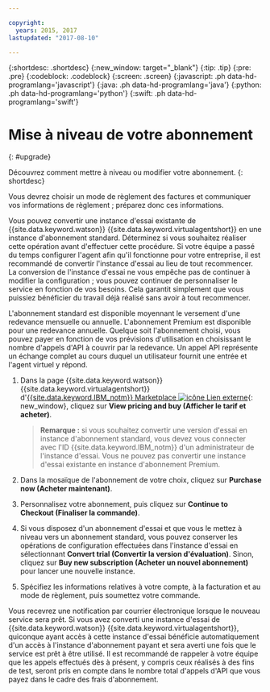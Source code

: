 ```yaml
---

copyright:
  years: 2015, 2017
lastupdated: "2017-08-10"

---
```


{:shortdesc: .shortdesc}
{:new_window: target="_blank"}
{:tip: .tip}
{:pre: .pre}
{:codeblock: .codeblock}
{:screen: .screen}
{:javascript: .ph data-hd-programlang='javascript'}
{:java: .ph data-hd-programlang='java'}
{:python: .ph data-hd-programlang='python'}
{:swift: .ph data-hd-programlang='swift'}

# Mise à niveau de votre abonnement 
{: #upgrade}

Découvrez comment mettre à niveau ou modifier votre abonnement.
{: shortdesc}

Vous devrez choisir un mode de règlement des factures et communiquer vos informations de règlement ; préparez donc ces informations.

Vous pouvez convertir une instance d'essai existante de {{site.data.keyword.watson}} {{site.data.keyword.virtualagentshort}} en une instance d'abonnement standard. Déterminez si vous souhaitez réaliser cette opération avant d'effectuer cette procédure. Si votre équipe a passé du temps configurer l'agent afin qu'il fonctionne pour votre entreprise, il est recommandé de convertir l'instance d'essai au lieu de tout recommencer. La conversion de l'instance d'essai ne vous empêche pas de continuer à modifier la configuration ; vous pouvez continuer de personnaliser le service en fonction de vos besoins. Cela garantit simplement que vous puissiez bénéficier du travail déjà réalisé sans avoir à tout recommencer.

L'abonnement standard est disponible moyennant le versement d'une redevance mensuelle ou annuelle. L'abonnement Premium est disponible pour une redevance annuelle. Quelque soit l'abonnement choisi, vous pouvez payer en fonction de vos prévisions d'utilisation en choisissant le nombre d'appels d'API à couvrir par la redevance. Un appel API représente un échange complet au cours duquel un utilisateur fournit une entrée et l'agent virtuel y répond.

1.  Dans la page {{site.data.keyword.watson}} {{site.data.keyword.virtualagentshort}} d'[{{site.data.keyword.IBM_notm}} Marketplace ![icône Lien externe](../../icons/launch-glyph.svg "icône Lien externe")](https://www.ibm.com/marketplace/cloud/cognitive-customer-engagement/ "icône Lien externe"){: new_window}, cliquez sur **View pricing and buy (Afficher le tarif et acheter)**.

    > **Remarque :** si vous souhaitez convertir une version d'essai en instance d'abonnement standard, vous devez vous connecter avec l'ID {{site.data.keyword.IBM_notm}} d'un administrateur de l'instance d'essai. Vous ne pouvez pas convertir une instance d'essai existante en instance d'abonnement Premium.

1.  Dans la mosaïque de l'abonnement de votre choix, cliquez sur **Purchase now (Acheter maintenant)**.
1.  Personnalisez votre abonnement, puis cliquez sur **Continue to Checkout (Finaliser la commande)**.
1.  Si vous disposez d'un abonnement d'essai et que vous le mettez à niveau vers un abonnement standard, vous pouvez conserver les opérations de configuration effectuées dans l'instance d'essai en sélectionnant **Convert trial (Convertir la version d'évaluation)**. Sinon, cliquez sur **Buy new subscription (Acheter un nouvel abonnement)** pour lancer une nouvelle instance.
1.  Spécifiez les informations relatives à votre compte, à la facturation et au mode de règlement, puis soumettez votre commande.

Vous recevrez une notification par courrier électronique lorsque le nouveau service sera prêt. Si vous avez converti une instance d'essai de {{site.data.keyword.watson}} {{site.data.keyword.virtualagentshort}}, quiconque ayant accès à cette instance d'essai bénéficie automatiquement d'un accès à l'instance d'abonnement payant et sera averti une fois que le service est prêt à être utilisé. Il est recommandé de rappeler à votre équipe que les appels effectués dès à présent, y compris ceux réalisés à des fins de test, seront pris en compte dans le nombre total d'appels d'API que vous payez dans le cadre des frais d'abonnement.
